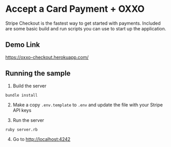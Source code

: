 # Accept a Card Payment + OXXO

Stripe Checkout is the fastest way to get started with payments. Included are some basic build and run scripts you can use to start up the application.

## Demo Link

https://oxxo-checkout.herokuapp.com/

## Running the sample

1. Build the server

```
bundle install
```

2. Make a copy `.env.template` to `.env` and update the file with your Stripe API keys

3. Run the server

```
ruby server.rb
```

4. Go to [http://localhost:4242](http://localhost:4242)
